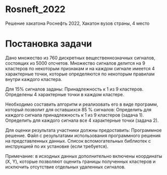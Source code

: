 # Rosneft_2022
Решение хакатона Роснефть 2022, Хакатон вузов страны, 4 место
# Постановка задачи
Дано множество из 760 дискретных вещественнозначных сигналов, состоящих из 5000 отсчетов. Множество сигналов делится на 9 кластеров по некоторым признакам и на каждом сигнале имеется 4 характерные точки, которые определяются по некоторым правилам внутри каждого кластера.

Для 15% сигналов заданы:
Принадлежность к 1 из 9 кластеров.
Определены 4 характерные точки в каждом кластере.

Необходимо составить алгоритм и реализовать его в виде программ, который позволит для оставшихся 85 % сигналов:
Определить для каждого сигнала принадлежность к 1 из 9 кластеров (задача 1).
Определить для каждого сигнала все 4 характерные точки (задача 2).

Для оценки результата участники должны предоставить:
Программное решение.
Файл с результатами использования программного решения на представленных данных.
Список вспомогательных библиотек с инструкцией по их установке (если требуется).

Примечание: в исходных данных дополнительно включены координаты (X, Y), которые позволяют оценить границы полученных кластеров и исключить отсутствие отдельных удаленных сигналов.


